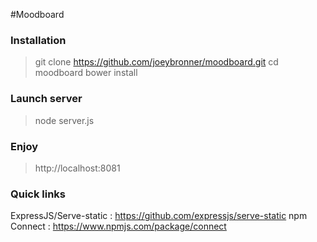 #Moodboard

### Installation

> git clone https://github.com/joeybronner/moodboard.git
> cd moodboard
> bower install

### Launch server

> node server.js

### Enjoy

> http://localhost:8081

### Quick links

ExpressJS/Serve-static : https://github.com/expressjs/serve-static
npm Connect : https://www.npmjs.com/package/connect
